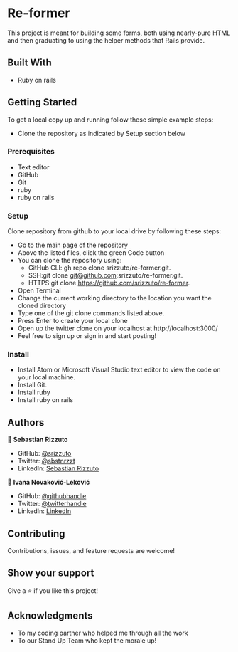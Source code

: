 # Re-former

This project is meant for building some forms, both using nearly-pure HTML and then graduating to using the helper methods that Rails provide.

## Built With
- Ruby on rails

## Getting Started
To get a local copy up and running follow these simple example steps:
- Clone the repository as indicated by Setup section below

### Prerequisites
- Text editor
- GitHub
- Git
- ruby
- ruby on rails

### Setup
Clone repository from github to your local drive by following these steps:
- Go to the main page of the repository
- Above the listed files, click the green Code button
- You can clone the repository using:
  - GitHub CLI: gh repo clone srizzuto/re-former.git.
  - SSH:git clone git@github.com:srizzuto/re-former.git.
  - HTTPS:git clone https://github.com/srizzuto/re-former.
- Open Terminal
- Change the current working directory to the location you want the cloned directory
- Type one of the git clone commands listed above.
- Press Enter to create your local clone
- Open up the twitter clone on your localhost at http://localhost:3000/
- Feel free to sign up or sign in and start posting!

### Install
- Install Atom or Microsoft Visual Studio text editor to view the code on your local machine.
- Install Git.
- Install ruby
- Install ruby on rails

## Authors

👤 **Sebastian Rizzuto**

- GitHub: [@srizzuto](https://github.com/srizzuto)
- Twitter: [@sbstnrzzt](https://twitter.com/sbstnrzzt)
- LinkedIn: [Sebastian Rizzuto](https://www.linkedin.com/in/srizzuto/)


👤 **Ivana Novaković-Leković** 

- GitHub: [@githubhandle](https://github.com/1v4n4)
- Twitter: [@twitterhandle](https://twitter.com/codeIv1)
- LinkedIn: [LinkedIn](https://www.linkedin.com/in/1v4n4/)

## Contributing

Contributions, issues, and feature requests are welcome!

## Show your support

Give a ⭐️ if you like this project!

## Acknowledgments

- To my coding partner who helped me through all the work
- To our Stand Up Team who kept the morale up!
